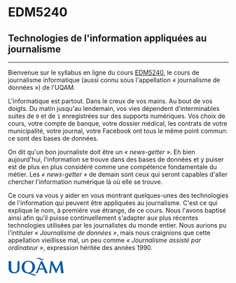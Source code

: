 # EDM5240
## Technologies de l'information appliquées au journalisme

-----

Bienvenue sur le syllabus en ligne du cours [EDM5240](http://www.etudier.uqam.ca/cours?sigle=EDM5240), le cours de journalisme informatique (aussi connu sous l'appellation «&nbsp;journalisme de données&nbsp;») de l'UQAM.

L'informatique est partout. Dans le creux de vos mains. Au bout de vos doigts. Du matin jusqu'au lendemain, vos vies dépendent d'interminables suites de `0` et de `1` enregistrées sur des supports numériques. Vos choix de cours, votre compte de banque, votre dossier médical, les contrats de votre municipalité, votre journal, votre Facebook ont tous le même point commun: ce sont des bases de données.

On dit qu'un bon journaliste doit être un *«&nbsp;news-getter&nbsp;»*. Eh bien aujourd'hui, l'information se trouve dans des bases de données et y puiser est de plus en plus considéré comme une compétence fondamentale du métier. Les *«&nbsp;news-getter&nbsp;»* de demain sont ceux qui seront capables d'aller chercher l'information numérique là où elle se trouve. 

Ce cours va vous y aider en vous montrant quelques-unes des technologies de l'information qui peuvent être appliquées au journalisme. C'est ce qui explique le nom, à première vue étrange, de ce cours. Nous l'avons baptisé ainsi afin qu'il puisse continuellement s'adapter aux plus récentes technologies utilisées par les journalistes du monde entier. Nous aurions pu l'intituler _«&nbsp;Journalisme de données&nbsp;»_, mais nous craignions que cette appellation vieillisse mal, un peu comme _«&nbsp;Journalisme assisté par ordinateur&nbsp;»_, expression héritée des années 1990.

![](/assets/LogoUQAM.png)